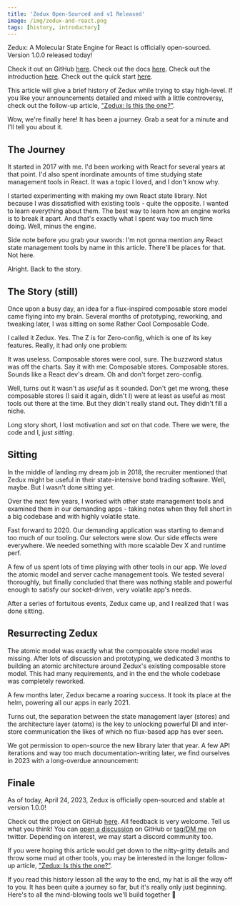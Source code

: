 ```yaml
---
title: 'Zedux Open-Sourced and v1 Released'
image: /img/zedux-and-react.png
tags: [history, introductory]
---
```


Zedux: A Molecular State Engine for React is officially open-sourced. Version 1.0.0 released today!

Check it out on GitHub [here](https://github.com/Omnistac/zedux). Check out the docs [here](https://omnistac.github.io/zedux/). Check out the introduction [here](https://omnistac.github.io/zedux/docs/about/introduction). Check out the quick start [here](https://omnistac.github.io/zedux/docs/walkthrough/quick-start).

This article will give a brief history of Zedux while trying to stay high-level. If you like your announcements detailed and mixed with a little controversy, check out the follow-up article, ["Zedux: Is this the one?"](https://omnistac.github.io/zedux/blog/zedux-is-this-the-one).

<!-- truncate -->

Wow, we're finally here! It has been a journey. Grab a seat for a minute and I'll tell you about it.

## The Journey

It started in 2017 with me. I'd been working with React for several years at that point. I'd also spent inordinate amounts of time studying state management tools in React. It was a topic I loved, and I don't know why.

I started experimenting with making my own React state library. Not because I was dissatisfied with existing tools - quite the opposite. I wanted to learn everything about them. The best way to learn how an engine works is to break it apart. And that's exactly what I spent way too much time doing. Well, minus the engine.

Side note before you grab your swords: I'm not gonna mention any React state management tools by name in this article. There'll be places for that. Not here.

Alright. Back to the story.

## The Story (still)

Once upon a busy day, an idea for a flux-inspired composable store model came flying into my brain. Several months of prototyping, reworking, and tweaking later, I was sitting on some Rather Cool Composable Code.

I called it Zedux. Yes. The Z is for Zero-config, which is one of its key features. Really, it had only one problem:

It was useless. Composable stores were cool, sure. The buzzword status was off the charts. Say it with me: Composable stores. Composable stores. Sounds like a React dev's dream. Oh and don't forget zero-config.

Well, turns out it wasn't as _useful_ as it sounded. Don't get me wrong, these composable stores (I said it again, didn't I) were at least as useful as most tools out there at the time. But they didn't really stand out. They didn't fill a niche.

Long story short, I lost motivation and _sat_ on that code. There we were, the code and I, just _sitting_.

## Sitting

In the middle of landing my dream job in 2018, the recruiter mentioned that Zedux might be useful in their state-intensive bond trading software. Well, maybe. But I wasn't done sitting yet.

Over the next few years, I worked with other state management tools and examined them in our demanding apps - taking notes when they fell short in a big codebase and with highly volatile state.

Fast forward to 2020. Our demanding application was starting to demand too much of our tooling. Our selectors were slow. Our side effects were everywhere. We needed something with more scalable Dev X and runtime perf.

A few of us spent lots of time playing with other tools in our app. We _loved_ the atomic model and server cache management tools. We tested several thoroughly, but finally concluded that there was nothing stable and powerful enough to satisfy our socket-driven, very volatile app's needs.

After a series of fortuitous events, Zedux came up, and I realized that I was done sitting.

## Resurrecting Zedux

The atomic model was exactly what the composable store model was missing. After lots of discussion and prototyping, we dedicated 3 months to building an atomic architecture around Zedux's existing composable store model. This had many requirements, and in the end the whole codebase was completely reworked.

A few months later, Zedux became a roaring success. It took its place at the helm, powering all our apps in early 2021.

Turns out, the separation between the state management layer (stores) and the architecture layer (atoms) is the key to unlocking powerful DI and inter-store communication the likes of which no flux-based app has ever seen.

We got permission to open-source the new library later that year. A few API iterations and way too much documentation-writing later, we find ourselves in 2023 with a long-overdue announcement:

## Finale

As of today, April 24, 2023, Zedux is officially open-sourced and stable at version 1.0.0!

Check out the project on GitHub [here](https://github.com/Omnistac/zedux). All feedback is very welcome. Tell us what you think! You can [open a discussion](https://github.com/Omnistac/zedux/discussions) on GitHub or [tag/DM me](https://twitter.com/josh_claunch) on twitter. Depending on interest, we may start a discord community too.

If you were hoping this article would get down to the nitty-gritty details and throw some mud at other tools, you may be interested in the longer follow-up article, ["Zedux: Is this the one?"](https://omnistac.github.io/zedux/blog/zedux-is-this-the-one).

If you read this history lesson all the way to the end, my hat is all the way off to you. It has been quite a journey so far, but it's really only just beginning. Here's to all the mind-blowing tools we'll build together 🥂
